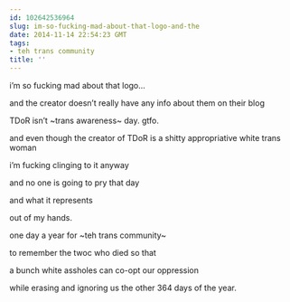 ```yaml
---
id: 102642536964
slug: im-so-fucking-mad-about-that-logo-and-the
date: 2014-11-14 22:54:23 GMT
tags:
- teh trans community
title: ''
---
```

<p>i&#8217;m so fucking mad about that logo&#8230;</p>

<p>and the creator doesn&#8217;t really have any info about them on their blog</p>

<p>TDoR isn&#8217;t ~trans awareness~ day. gtfo.</p>

<p>and even though the creator of TDoR is a shitty appropriative white trans woman</p>

<p>i&#8217;m fucking clinging to it anyway</p>

<p>and no one is going to pry that day</p>

<p>and what it represents</p>

<p>out of my hands.</p>

<p>one day a year for ~teh trans community~</p>

<p>to remember the twoc who died so that</p>

<p>a bunch white assholes can co-opt our oppression</p>

<p>while erasing and ignoring us the other 364 days of the year.</p>